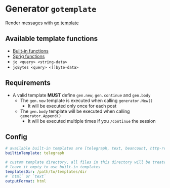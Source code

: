 # Generator `gotemplate`

Render messages with [go template](https://golang.org/pkg/text/template/)

## Available template functions

- [Built-in functions](https://golang.org/pkg/text/template/#hdr-Functions)
- [Sprig functions](https://masterminds.github.io/sprig/)
- `jq <query> <string-data>`
- `jqBytes <query> <[]byte-data>`

## Requirements

- A valid template __MUST__ define `gen.new`, `gen.continue` and `gen.body`
  - The `gen.new` template is executed when calling `generator.New()`
    - It will be executed only once for each post
  - The `gen.body` template will be executed when calling `generator.Append()`
    - It will be executed multiple times if you `/continue` the session

## Config

```yaml
# available built-in templates are [telegraph, text, beancount, http-req-spec]
builtinTemplate: telegraph

# custom template directory, all files in this directory will be treated as the template
# leave it empty to use built-in templates
templatesDir: /path/to/templates/dir
# `html` or `text`
outputFormat: html
```
